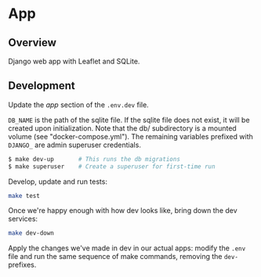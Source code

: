 # App

## Overview

Django web app with Leaflet and SQLite.

## Development

Update the *app* section of the `.env.dev` file.

`DB_NAME` is the path of the sqlite file. If the sqlite file does not exist, it will be created upon initialization. Note that the db/ subdirectory is a mounted volume (see "docker-compose.yml").  The remaining variables prefixed with `DJANGO_` are admin superuser credentials.

```sh
$ make dev-up       # This runs the db migrations
$ make superuser    # Create a superuser for first-time run
```

Develop, update and run tests:

```sh
make test
```

Once we're happy enough with how dev looks like, bring down the dev services:

```sh
make dev-down
```

Apply the changes we've made in dev in our actual apps: modify the `.env` file and run the same sequence of make commands, removing the `dev-` prefixes.
